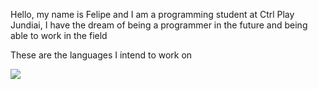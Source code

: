 Hello, my name is Felipe and I am a programming student at Ctrl Play Jundiai, I have the dream of being a programmer in the future and being able to work in the field


These are the languages ​​I intend to work on

<img src="https://skillicons.dev/icons?i=js,html,css">
